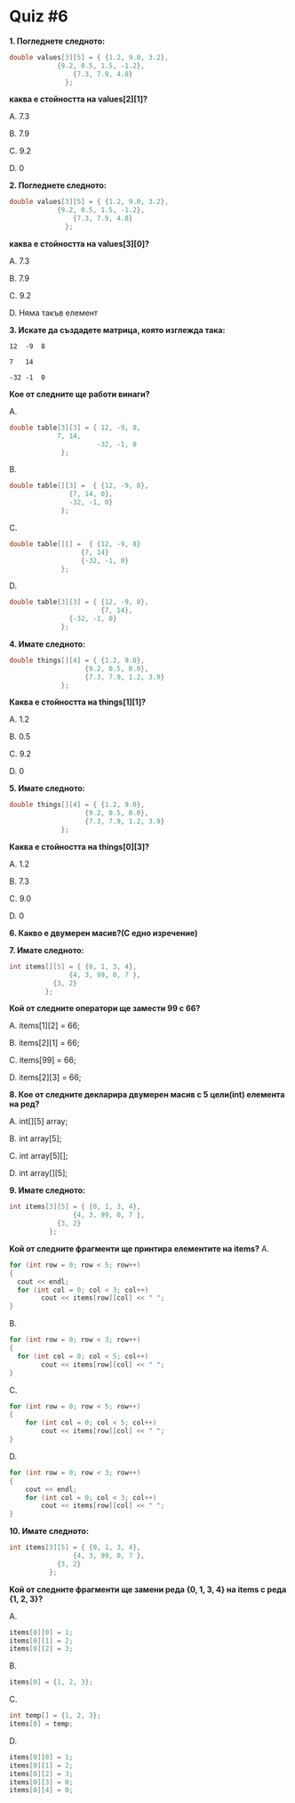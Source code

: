 # Quiz #6

**1. Погледнете следното:**
```c++
double values[3][5] = { {1.2, 9.0, 3.2},
			{9.2, 0.5, 1.5, -1.2},
    			{7.3, 7.9, 4.8} 
		      };
 ```
**каква е стойността на values[2][1]?**

А. 7.3

B. 7.9

C. 9.2

D. 0

  
**2. Погледнете следното:**
```c++
double values[3][5] = { {1.2, 9.0, 3.2},
			{9.2, 0.5, 1.5, -1.2},
    			{7.3, 7.9, 4.8} 
		      };
 ```
**каква е стойността на values[3][0]?**

А. 7.3

B. 7.9

C. 9.2

D. Няма такъв елемент
  
**3. Искате да създадете матрица, която изглежда така:**
	
	12	-9	8
	
	7	14
	
	-32	-1	0
**Кое от следните ще работи винаги?**


А.   
```c++
double table[3][3] = { 12, -9, 8, 
   			7, 14,
                      -32, -1, 0
		     };
```

B.   
```c++
double table[][3] =  { {12, -9, 8}, 
		       {7, 14, 0},
		       -32, -1, 0} 
		     };
```

C. 
```c++
double table[][] =  { {12, -9, 8}
    		      {7, 14}
        	      {-32, -1, 0} 
		     };
```

D.  
```c++
double table[3][3] = { {12, -9, 8},
    	               {7, 14},
   		       {-32, -1, 0} 
		     };

```  

**4. Имате следното:**
```c++
double things[][4] = { {1.2, 9.0},
    		       {9.2, 0.5, 0.0},
    		       {7.3, 7.9, 1.2, 3.9} 
		     };
```
**Каква е стойността на things[1][1]?**

А. 1.2

B. 0.5

C. 9.2

D. 0

**5. Имате следното:**
```c++
double things[][4] = { {1.2, 9.0},
    		       {9.2, 0.5, 0.0},
    		       {7.3, 7.9, 1.2, 3.9} 
		     };
```
**Каква е стойността на things[0][3]?**

А. 1.2

B. 7.3

C. 9.0

D. 0

  
**6. Какво е двумерен масив?(С едно изречение)**

  
**7. Имате следното:**
```c++
int items[][5] = { {0, 1, 3, 4},
    		   {4, 3, 99, 0, 7 },
   		   {3, 2} 
		 };
```
**Кой от следните оператори ще замести 99 с 66?**

А. items[1][2] = 66;

B. items[2][1] = 66;

C. items[99] = 66;

D. items[2][3] = 66;

  
**8. Кое от следните декларира двумерен масив с 5 цели(int) елемента на ред?**

A.    int[][5] array;

B.    int array[5];

C.    int array[5][];

D.    int array[][5];

  
**9. Имате следното:**
```c++
int items[3][5] = { {0, 1, 3, 4},
    		    {4, 3, 99, 0, 7 },
   		    {3, 2} 
		  };
```
**Koй от следните фрагменти ще принтира елементите на items?**
A.
```c++
for (int row = 0; row < 5; row++)
{
  cout << endl;
  for (int col = 0; col < 3; col++)
  		cout << items[row][col] << " ";
}
```

B. 
```c++
for (int row = 0; row < 3; row++)
{
  for (int col = 0; col < 5; col++)
  		cout << items[row][col] << " ";
}
```

C.  
```c++
for (int row = 0; row < 5; row++)
{
	for (int col = 0; col < 5; col++)
  		cout << items[row][col] << " ";
}
```

D.
```c++
for (int row = 0; row < 3; row++)
{
	cout << endl;
	for (int col = 0; col < 3; col++)
  		cout << items[row][col] << " ";
}
```

  
**10. Имате следното:**
```c++
int items[3][5] = { {0, 1, 3, 4},
    		    {4, 3, 99, 0, 7 },
   		    {3, 2} 
		  };
```
**Koй от следните фрагменти ще замени реда {0, 1, 3, 4} на items с реда {1, 2, 3}?**

A.   
```c++
items[0][0] = 1; 
items[0][1] = 2; 
items[0][2] = 3;
```

B.   
```c++
items[0] = {1, 2, 3};
```

C.     
```c++
int temp[] = {1, 2, 3};
items[0] = temp;
```

D. 
```c++
items[0][0] = 1; 
items[0][1] = 2; 
items[0][2] = 3;
items[0][3] = 0;
items[0][4] = 0;
```
